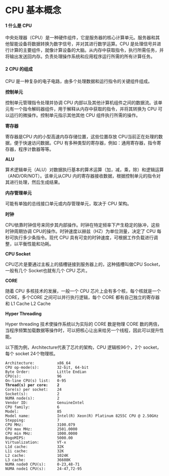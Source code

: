 # CPU 基本概念

#### 1 什么是 CPU

中央处理器（CPU）是一种硬件组件，它是服务器的核心计算单元。服务器和其他智能设备将数据转换为数字信号，并对其进行数学运算。CPU 是处理信号并进行计算的主要组件，就像计算设备的大脑。从内存中获取指令，执行所需任务，并将输出发送回内存。负责处理操作系统和应用程序运行所需的所有计算任务。

#### 2 CPU 的组成

CPU 是一种复杂的电子电路，由多个处理数据和运行指令的关键组件组成。

**控制单元**

控制单元管理指令处理并协调 CPU 内部以及其他计算机组件之间的数据流。该单元有一个指令解码器组件，用于解释从内存中获取的指令，并将其转换为 CPU 可以运行的微操作。控制单元指示其他其他 CPU 组件执行所需的操作。

**寄存器**

寄存器是CPU 内的小型高速内存存储位置，这些位置存放 CPU当前正在处理的数据，便于快速访问数据。CPU 有多种类型的寄存器，例如：通用寄存器，指令寄存器，程序计数器等等。

**ALU**

算术逻辑单元（ALU）对数据执行基本的算术运算（加，减，乘，除）和逻辑运算（AND/OR/NOT）。该单元从CPU 内的寄存器接收数据，根据控制单元的指令对其进行处理，然后生成结果。

**内存管理单元**

可能有单独的总线接口单元或内存管理单元，取决于 CPU 架构。

**时钟**

CPU依靠时钟信号来同步其内部操作。时钟在特定频率下产生稳定的脉冲，这些时钟周期协调 CPU的操作。时钟速度以赫兹（HZ）为单位测量，决定了 CPU 每秒可执行多少条指令。现代 CPU 具有可变的时钟速度，可根据工作负载进行调整，以平衡性能和功耗。

**CPU Socket**

CPU芯片是要通过主板上的插槽链接到服务器上的，这种插槽叫做CPU Socket，一般有几个 Socket也就有几个 CPU 芯片。

**CORE**

随着 CPU 多核技术的发展，一般一个 CPU 芯片上会有多个核，每个核就是一个 CORE，多个CORE 之间可以并行执行逻辑，每个 CORE 都有自己独立的寄存器和 L1 Cache L2 Cache

**Hyper Threading**

Hyper threading 技术使操作系统以为实际的 CORE 数是物理 CORE 数的两倍，当程序频繁加载数据等操作时，可以把核心让出来给另一个线程，因此可以提升性能。

以下图为例，Architecture代表了芯片的架构，CPU 逻辑核96个，2个 socket，每个 socket 24个物理核。

<pre><code>Architecture:          x86_64
CPU op-mode(s):        32-bit, 64-bit
Byte Order:            Little Endian
CPU(s):                96
On-line CPU(s) list:   0-95
<strong>Thread(s) per core:    2
</strong>Core(s) per socket:    24
Socket(s):             2
NUMA node(s):          2
Vendor ID:             GenuineIntel
CPU family:            6
Model:                 85
Model name:            Intel(R) Xeon(R) Platinum 8255C CPU @ 2.50GHz
Stepping:              7
CPU MHz:               3100.079
CPU max MHz:           2501.0000
CPU min MHz:           1000.0000
BogoMIPS:              5000.00
Virtualization:        VT-x
L1d cache:             32K
L1i cache:             32K
L2 cache:              1024K
L3 cache:              36608K
NUMA node0 CPU(s):     0-23,48-71
NUMA node1 CPU(s):     24-47,72-95
</code></pre>
